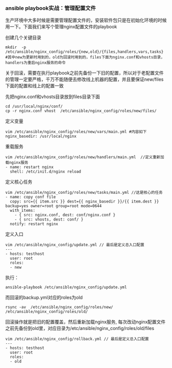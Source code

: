 ### ansible playbook实战：管理配置文件

生产环境中大多时候是需要管理配置文件的，安装软件包只是在初始化环境的时候用一下。下面我们来写个管理nginx配置文件的playbook

创建几个关键目录
```
mkdir  -p /etc/ansible/nginx_config/roles/{new,old}/{files,handlers,vars,tasks}
#其中new为更新时用到的，old为回滚时用到的，files下面为nginx.conf和vhosts目录，handlers为重启nginx服务的命令
```
 
关于回滚，需要在执行playbook之前先备份一下旧的配置，所以对于老配置文件的管理一定要严格，千万不能随便去修改线上机器的配置，并且要保证new/files下面的配置和线上的配置一致

先把nginx.conf和vhosts目录放到files目录下面
```
cd /usr/local/nginx/conf/
cp -r nginx.conf vhost  /etc/ansible/nginx_config/roles/new/files/
```

定义变量
```
vim /etc/ansible/nginx_config/roles/new/vars/main.yml #内容如下
nginx_basedir: /usr/local/nginx
```

重载服务
``` 
vim /etc/ansible/nginx_config/roles/new/handlers/main.yml  //定义重新加载nginx服务
- name: restart nginx
  shell: /etc/init.d/nginx reload
```

定义核心任务
```
vim /etc/ansible/nginx_config/roles/new/tasks/main.yml //这是核心的任务
- name: copy conf file
  copy: src={{ item.src }} dest={{ nginx_basedir }}/{{ item.dest }} backup=yes owner=root group=root mode=0644
  with_items:
    - { src: nginx.conf, dest: conf/nginx.conf }
    - { src: vhosts, dest: conf/ }
  notify: restart nginx
```

定义入口
```
vim /etc/ansible/nginx_config/update.yml // 最后是定义总入口配置
---
- hosts: testhost
  user: root
  roles:
  - new
```

执行： 
```
ansible-playbook /etc/ansible/nginx_config/update.yml
```

而回滚的backup.yml对应的roles为old
```
rsync -av  /etc/ansible/nginx_config/roles/new/ /etc/ansible/nginx_config/roles/old/
```

回滚操作就是把旧的配置覆盖，然后重新加载nginx服务, 每次改动nginx配置文件之前先备份到old里，对应目录为/etc/ansible/nginx_config/roles/old/files 
``` 
vim /etc/ansible/nginx_config/rollback.yml // 最后是定义总入口配置
---
- hosts: testhost
  user: root
  roles:
  - old 
```
